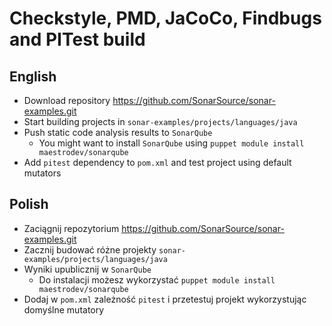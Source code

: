 # Checkstyle, PMD, JaCoCo, Findbugs and PITest build

## English

- Download repository https://github.com/SonarSource/sonar-examples.git
- Start building projects in `sonar-examples/projects/languages/java`
- Push static code analysis results to `SonarQube`
    - You might want to install `SonarQube` using `puppet module install maestrodev/sonarqube`
- Add `pitest` dependency to `pom.xml` and test project using default mutators

## Polish

- Zaciągnij repozytorium https://github.com/SonarSource/sonar-examples.git
- Zacznij budować różne projekty `sonar-examples/projects/languages/java`
- Wyniki upublicznij w `SonarQube`
    - Do instalacji możesz wykorzystać `puppet module install maestrodev/sonarqube`
- Dodaj w `pom.xml` zależność `pitest` i przetestuj projekt wykorzystując domyślne mutatory
